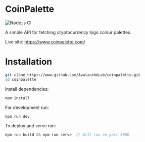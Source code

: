 # CoinPalette

![Node.js CI](https://github.com/AvalancheLab/coinpalette/workflows/Node.js%20CI/badge.svg?branch=master)

A simple API for fetching cryptocurrency logo colour palettes. 

Live site: https://www.coinpalette.com/

# Installation
```bash
git clone https://www.github.com/AvalancheLab/coinpalette.git
cd coinpalette
```

Install dependencies:
```javascript
npm install
```

For development run:
```javascript
npm run dev
```

To deploy and serve run:
```javascript
npm run build && npm run serve  // Will run on port 3000
```

